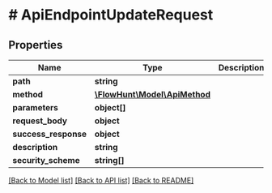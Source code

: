 # # ApiEndpointUpdateRequest

## Properties

Name | Type | Description | Notes
------------ | ------------- | ------------- | -------------
**path** | **string** |  |
**method** | [**\FlowHunt\Model\ApiMethod**](ApiMethod.md) |  |
**parameters** | **object[]** |  | [optional]
**request_body** | **object** |  | [optional]
**success_response** | **object** |  | [optional]
**description** | **string** |  |
**security_scheme** | **string[]** |  | [optional]

[[Back to Model list]](../../README.md#models) [[Back to API list]](../../README.md#endpoints) [[Back to README]](../../README.md)
